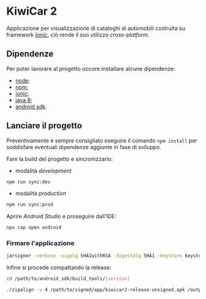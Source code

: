 # KiwiCar 2

Applicazione per visualizzazione di cataloghi di automobili costruita su framework [_Ionic_](https://ionicframework.com), ciò rende il suo utilizzo _cross-platform_.

## Dipendenze

Per poter lavorare al progetto occore installare alcune dipendenze:
- [node](https://nodejs.org/it/download/);
- [npm](https://www.npmjs.com/get-npm);
- [ionic](https://ionicframework.com/docs/installation/cli);
- [java 8](https://docs.oracle.com/javase/8/docs/technotes/guides/install/install_overview.html);
- [android sdk](https://developer.android.com/studio).

## Lanciare il progetto

Preventivamente è sempre consigliato eseguire il comando `npm install` per soddisfare eventuali dipendenze aggiunte in fase di sviluppo.

Fare la build del progetto e sincronizzarlo:
- modalità _development_
```bash
npm run sync:dev
```
- modalità _production_
```bash
npm run sync:prod
```

Aprire _Android Studio_ e proseguire dall'IDE:
```bash
npx cap open android
```

### Firmare l'applicazione

```bash
jarsigner -verbose -sigalg SHA1withRSA -digestalg SHA1 -keystore keystore_name.keystore /path/to/unsigned/app/kiwicar2-release-unsigned.apk keystore_alias
```

Infine si procede compattando la release:
```bash
cd /path/to/android_sdk/build_tools/[version]
```
```bash
./zipalign -v 4 /path/to/signed/app/kiwicar2-release-unsigned.apk /output/path/kiwicar2.apk
```
